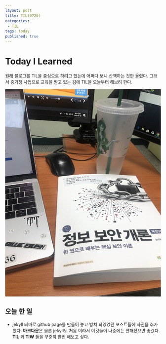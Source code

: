 ```yaml
---
layout: post
title: TIL(0720)
categories:
 - TIL
tags: today
published: true
---
```

# Today I Learned  
원래 블로그를 TIL을 중심으로 하려고 했는데 어쩌다 보니  산책하는 것만 올렸다.  그래서 중기청 사업으로 교육을 받고 있는 김에 TIL을 오늘부터 해보려 한다.  

![0720TIL](/images/0720/TIL.jpg)  

## 오늘 한 일
 - jekyll 테마로 github page를 만들어 놓고  방치 되있었던 포스트들에 사진을 추가했다. **마크다운**은 물론 jekyll도 처음 이라서 이것들이 나중에는 편해졌으면 좋겠다. **TIL** 과 **TIW** 들을 꾸준히 한번 해보고 싶다.